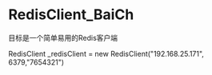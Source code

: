 # RedisClient_BaiCh
目标是一个简单易用的Redis客户端

RedisClient _redisClient = new RedisClient("192.168.25.171", 6379,"7654321")
